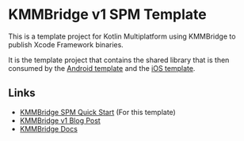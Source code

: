 # KMMBridge v1 SPM Template

This is a template project for Kotlin Multiplatform using KMMBridge to publish Xcode Framework binaries.

It is the template project that contains the shared library that is then consumed by the [Android template](https://github.com/touchlab/KMMBridgeSPMQuickStart-Android) and 
the [iOS template](https://github.com/touchlab/KMMBridgeSPMQuickStart-iOS). 

## Links

* [KMMBridge SPM Quick Start](https://touchlab.co/kmmbridge/spmquickstart) (For this template)
* [KMMBridge v1 Blog Post](https://touchlab.co/kmmbridge-v1)
* [KMMBridge Docs](https://touchlab.co/kmmbridge/)
